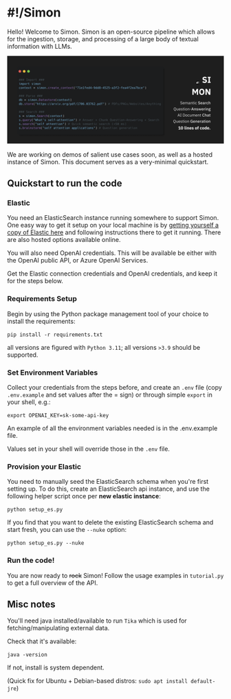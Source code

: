 # #!/Simon
Hello! Welcome to Simon. Simon is an open-source pipeline which allows for the ingestion, storage, and processing of a large body of textual information with LLMs. 

<p align="center">
  <img src="https://raw.githubusercontent.com/Shabang-Systems/simon/main/static/promo.png" />
</p>


We are working on demos of salient use cases soon, as well as a hosted instance of Simon. This document serves as a very-minimal quickstart.
  
## Quickstart to run the code

### Elastic
You need an ElasticSearch instance running somewhere to support Simon. One easy way to get it setup on your local machine is by [getting yourself a copy of Elastic here](https://www.elastic.co/downloads/elasticsearch) and following instructions there to get it running. There are also hosted options available online.

You will also need OpenAI credentials. This will be available be either with the OpenAI public API, or Azure OpenAI Services.

Get the Elastic connection credentials and OpenAI credentials, and keep it for the steps below. 

### Requirements Setup
Begin by using the Python package management tool of your choice to install the requirements:

```
pip install -r requirements.txt
```

all versions are figured with `Python 3.11`; all versions `>3.9` should be supported.

### Set Environment Variables
Collect your credentials from the steps before, and create an `.env` file (copy `.env.example` and set values after the = sign) or through simple `export` in your shell, e.g.:

```
export OPENAI_KEY=sk-some-api-key
```

An example of all the environment variables needed is in the .env.example file.

Values set in your shell will override those in the `.env` file.

### Provision your Elastic

You need to manually seed the ElasticSearch schema when you're first setting up. To do this, create an ElasticSearch api instance, and use the following helper script once per **new elastic instance**:

```
python setup_es.py
```

If you find that you want to delete the existing ElasticSearch schema and start fresh, you can use the `--nuke` option:

```
python setup_es.py --nuke
```

### Run the code!

You are now ready to ~~rock~~ Simon! Follow the usage examples in `tutorial.py` to get a full overview of the API.

## Misc notes

You'll need java installed/available to run `Tika` which is used for fetching/manipulating external data.

Check that it's available:

```
java -version
```

If not, install is system dependent.

(Quick fix for Ubuntu + Debian-based distros: `sudo apt install default-jre`)
